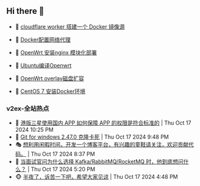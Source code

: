 ## Hi there 👋

<!--
**dkyg666/dkyg666** is a ✨ _special_ ✨ repository because its `README.md` (this file) appears on your GitHub profile.

Here are some ideas to get you started:

- 🔭 I’m currently working on ...
- 🌱 I’m currently learning ...
- 👯 I’m looking to collaborate on ...
- 🤔 I’m looking for help with ...
- 💬 Ask me about ...
- 📫 How to reach me: ...
- 😄 Pronouns: ...
- ⚡ Fun fact: ...
-->

<!-- BLOG-POST-LIST:START -->
- 🦩 [cloudflare worker 搭建一个 Docker 镜像源](http://blog.1996099.xyz/archives/cloudflare-worker-da-jian-yi-ge-docker-jing-xiang-zhan) 

- 🚦 [Docker配置网络代理](http://blog.1996099.xyz/archives/dockerpei-zhi-wang-luo-dai-li) 

- 🫶 [OpenWrt 安装nginx 模块化部署](http://blog.1996099.xyz/archives/openwrt-an-zhuang-nginx-mo-kuai-hua-bu-shu) 

- 🦄 [Ubuntu编译Openwrt](http://blog.1996099.xyz/archives/ubuntuzi-bian-yi-openwrt) 

- 🐻 [OpenWrt overlay磁盘扩容](http://blog.1996099.xyz/archives/openwrt-overlay) 

- 🤖 [CentOS 7 安装Docker环境](http://blog.1996099.xyz/archives/centos-docker) 
<!-- BLOG-POST-LIST:END -->

### v2ex-全站热点
<!-- v2ex:START -->
- 🥸 [港版三星使用国内 APP 如何保障 APP 的权限是符合标准的](https://www.v2ex.com/t/1081350#reply1) | Thu Oct 17 2024 10:25 PM
- 🤗 [Git for windows 2.47.0 克隆卡死](https://www.v2ex.com/t/1081349#reply0) | Thu Oct 17 2024 9:48 PM
- 🎭 [想利用闲暇时间，开发一个博客平台，有兴趣的童鞋请关注，欢迎贡献代码。](https://www.v2ex.com/t/1081347#reply1) | Thu Oct 17 2024 8:37 PM
- 🥷 [当面试官问为什么选择 Kafka/RabbitMQ/RocketMQ 时，他到底想问什么？](https://www.v2ex.com/t/1081344#reply2) | Thu Oct 17 2024 5:20 PM
- 🐵 [半夜了，诉苦一下吧，希望大家见谅](https://www.v2ex.com/t/1081341#reply11) | Thu Oct 17 2024 4:48 PM<!-- v2ex:END -->

